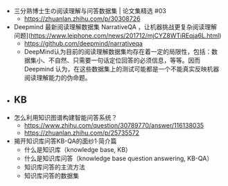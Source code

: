 + 三分熟博士生の阅读理解与问答数据集 | 论文集精选 #03
	+ https://zhuanlan.zhihu.com/p/30308726
+ Deepmind 最新阅读理解数据集 NarrativeQA ，让机器挑战更复杂阅读理解问题](https://www.leiphone.com/news/201712/mjCYZ8WTiREqja6L.html)
  	+ https://github.com/deepmind/narrativeqa
  	+ DeepMind认为目前的阅读理解数据集均存在着一定的局限性，包括：数据集小、不自然、只需要一句话定位回答的必须信息，等等。因而 Deepmind 认为，在这些数据集上的测试可能都是一个不能真实反映机器阅读理解能力的伪命题。
+ ## KB
+ 怎么利用知识图谱构建智能问答系统？
    + https://www.zhihu.com/question/30789770/answer/116138035
    + https://zhuanlan.zhihu.com/p/25735572
+ 揭开知识库问答KB-QA的面纱1·简介篇
	+ 什么是知识库（knowledge base, KB）
	+ 什么是知识库问答（knowledge base question answering, KB-QA）
	+ 知识库问答的主流方法
	+ 知识库问答的数据集
